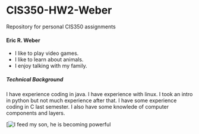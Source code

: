 # CIS350-HW2-Weber
Repository for personal CIS350 assignments 

#### **Eric R. Weber**

- I like to play video games.
- I like to learn about animals.
- I enjoy talking with my family.

##### **Technical Background**

I have experience coding in java. I have experience with linux. 
I took an intro in python but not much experience after that. I have some experience coding in C last semester.
I also have some knowlede of computer components and layers. 

[![I feed my son, he is becoming powerful](https://www.google.com/url?sa=i&url=https%3A%2F%2Ftwitter.com%2Fthemerl%2Fstatus%2F1089243822519959558&psig=AOvVaw36-Tf_BAsSkZ6lla1Szhjx&ust=1613640315237000&source=images&cd=vfe&ved=0CAIQjRxqFwoTCPC66ODM8O4CFQAAAAAdAAAAABAU)

